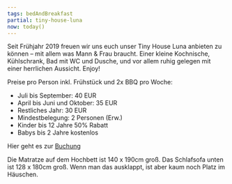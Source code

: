 ```yaml
---
tags: bedAndBreakfast
partial: tiny-house-luna
now: today()
---
```


Seit Frühjahr 2019 freuen wir uns euch unser Tiny House Luna anbieten zu können – mit allem was Mann & Frau braucht. Einer kleine Kochnische, Kühlschrank, Bad mit WC und Dusche, und vor allem ruhig gelegen mit einer herrlichen Aussicht. Enjoy!

Preise pro Person inkl. Frühstück und 2x BBQ pro Woche:

- Juli bis September: 40 EUR
- April bis Juni und Oktober: 35 EUR
- Restliches Jahr: 30 EUR
- Mindestbelegung: 2 Personen (Erw.)
- Kinder bis 12 Jahre 50% Rabatt
- Babys bis 2 Jahre kostenlos

Hier geht es zur <a name="booking-link" href="https://da-silva-bike-surf-camp.bookinglayer.io/#/product/59455">Buchung</a>

Die Matratze auf dem Hochbett ist 140 x 190cm groß. Das Schlafsofa unten ist 128 x 180cm groß. Wenn man das ausklappt, ist aber kaum noch Platz im Häuschen.
